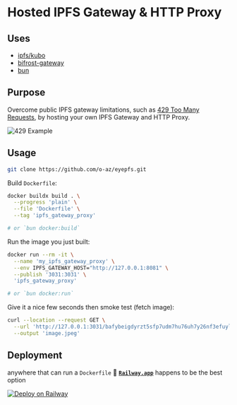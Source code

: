 # Hosted IPFS Gateway & HTTP Proxy

## Uses

- [ipfs/kubo](https://github.com/ipfs/kubo)
- [bifrost-gateway](https://github.com/ipfs/bifrost-gateway)
- [bun](https://bun.sh/)

## Purpose

Overcome public IPFS gateway limitations, such as [429 Too Many Requests](https://developer.mozilla.org/en-US/docs/Web/HTTP/Status/429), by hosting your own IPFS Gateway and HTTP Proxy.

![429 Example](https://github-production-user-asset-6210df.s3.amazonaws.com/23618431/261382276-f08af99b-fad0-4076-afbf-91d41b428147.png)

## Usage

```sh
git clone https://github.com/o-az/eyepfs.git
```

Build `Dockerfile`:

```sh
docker buildx build . \
  --progress 'plain' \
  --file 'Dockerfile' \
  --tag 'ipfs_gateway_proxy'

# or `bun docker:build`
```

Run the image you just built:

```sh
docker run --rm -it \
  --name 'my_ipfs_gateway_proxy' \
  --env IPFS_GATEWAY_HOST="http://127.0.0.1:8081" \
  --publish '3031:3031' \
  'ipfs_gateway_proxy'

# or `bun docker:run`
```

Give it a nice few seconds then smoke test (fetch image):

```sh
curl --location --request GET \
  --url 'http://127.0.0.1:3031/bafybeigdyrzt5sfp7udm7hu76uh7y26nf3efuylqabf3oclgtqy55fbzdi' \
  --output 'image.jpeg'
```

## Deployment

anywhere that can run a `Dockerfile` 🐳
[**`Railway.app`**](https://railway.app/) happens to be the best option

[![Deploy on Railway](https://railway.app/button.svg)](https://railway.app/template/PhPjgz?referralCode=eD4laT)
